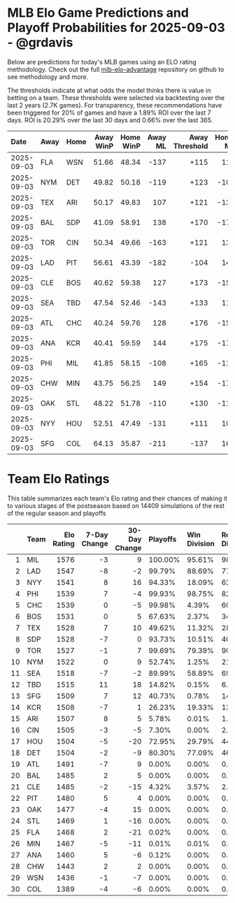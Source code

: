 # MLB Elo Game Predictions and Playoff Probabilities for 2025-09-03 - @grdavis
Below are predictions for today's MLB games using an ELO rating methodology. Check out the full [mlb-elo-advantage](https://github.com/grdavis/mlb-elo-advantage) repository on github to see methodology and more.

The thresholds indicate at what odds the model thinks there is value in betting on a team. These thresholds were selected via backtesting over the last 2 years (2.7K games). For transparency, these recommendations have been triggered for 20% of games and have a 1.89% ROI over the last 7 days. ROI is 20.29% over the last 30 days and 0.66% over the last 365.

| Date       | Away   | Home   |   Away WinP |   Home WinP |   Away ML |   Away Threshold |   Home ML |   Home Threshold |
|:-----------|:-------|:-------|------------:|------------:|----------:|-----------------:|----------:|-----------------:|
| 2025-09-03 | FLA    | WSN    |       51.66 |       48.34 |      -137 |             +115 |       113 |             +130 |
| 2025-09-03 | NYM    | DET    |       49.82 |       50.18 |      -119 |             +123 |      -102 |             +121 |
| 2025-09-03 | TEX    | ARI    |       50.17 |       49.83 |       107 |             +121 |      -131 |             +123 |
| 2025-09-03 | BAL    | SDP    |       41.09 |       58.91 |       138 |             +170 |      -172 |             -113 |
| 2025-09-03 | TOR    | CIN    |       50.34 |       49.66 |      -163 |             +121 |       133 |             +124 |
| 2025-09-03 | LAD    | PIT    |       56.61 |       43.39 |      -182 |             -104 |       147 |             +156 |
| 2025-09-03 | CLE    | BOS    |       40.62 |       59.38 |       127 |             +173 |      -155 |             -115 |
| 2025-09-03 | SEA    | TBD    |       47.54 |       52.46 |      -143 |             +133 |       118 |             +112 |
| 2025-09-03 | ATL    | CHC    |       40.24 |       59.76 |       128 |             +176 |      -157 |             -117 |
| 2025-09-03 | ANA    | KCR    |       40.41 |       59.59 |       144 |             +175 |      -176 |             -116 |
| 2025-09-03 | PHI    | MIL    |       41.85 |       58.15 |      -108 |             +165 |      -115 |             -110 |
| 2025-09-03 | CHW    | MIN    |       43.75 |       56.25 |       149 |             +154 |      -179 |             -103 |
| 2025-09-03 | OAK    | STL    |       48.22 |       51.78 |      -110 |             +130 |      -110 |             +114 |
| 2025-09-03 | NYY    | HOU    |       52.51 |       47.49 |      -131 |             +111 |       108 |             +134 |
| 2025-09-03 | SFG    | COL    |       64.13 |       35.87 |      -211 |             -137 |       168 |             +209 |

# Team Elo Ratings
This table summarizes each team's Elo rating and their chances of making it to various stages of the postseason based on 14409 simulations of the rest of the regular season and playoffs

|    | Team   |   Elo Rating |   7-Day Change |   30-Day Change | Playoffs   | Win Division   | Reach Div. Rd.   | Reach CS   | Reach WS   | Win WS   |
|---:|:-------|-------------:|---------------:|----------------:|:-----------|:---------------|:-----------------|:-----------|:-----------|:---------|
|  1 | MIL    |         1576 |             -3 |               9 | 100.00%    | 95.61%         | 98.64%           | 64.31%     | 42.40%     | 30.36%   |
|  2 | LAD    |         1547 |             -8 |              -2 | 99.79%     | 88.69%         | 77.28%           | 41.85%     | 18.45%     | 11.06%   |
|  3 | NYY    |         1541 |              8 |              16 | 94.33%     | 18.09%         | 62.79%           | 34.83%     | 21.56%     | 9.29%    |
|  4 | PHI    |         1539 |              7 |              -4 | 99.93%     | 98.75%         | 82.44%           | 41.14%     | 16.40%     | 9.49%    |
|  5 | CHC    |         1539 |              0 |              -5 | 99.98%     | 4.39%          | 60.72%           | 22.61%     | 11.50%     | 6.49%    |
|  6 | BOS    |         1531 |              0 |               5 | 67.63%     | 2.37%          | 34.42%           | 17.66%     | 9.42%      | 3.46%    |
|  7 | TEX    |         1528 |              7 |              10 | 49.62%     | 11.32%         | 28.68%           | 15.34%     | 7.85%      | 3.14%    |
|  8 | SDP    |         1528 |             -7 |               0 | 93.73%     | 10.51%         | 40.80%           | 15.23%     | 6.28%      | 3.23%    |
|  9 | TOR    |         1527 |             -1 |               7 | 99.69%     | 79.39%         | 90.62%           | 45.10%     | 25.41%     | 9.83%    |
| 10 | NYM    |         1522 |              0 |               9 | 52.74%     | 1.25%          | 21.15%           | 8.11%      | 2.94%      | 1.47%    |
| 11 | SEA    |         1518 |             -7 |              -2 | 89.99%     | 58.89%         | 69.24%           | 35.90%     | 15.96%     | 5.25%    |
| 12 | TBD    |         1515 |             11 |              18 | 14.82%     | 0.15%          | 6.80%            | 3.28%      | 1.53%      | 0.49%    |
| 13 | SFG    |         1509 |              7 |              12 | 40.73%     | 0.78%          | 14.44%           | 5.08%      | 1.59%      | 0.69%    |
| 14 | KCR    |         1508 |             -7 |               1 | 26.23%     | 19.33%         | 13.78%           | 6.30%      | 2.51%      | 0.82%    |
| 15 | ARI    |         1507 |              8 |               5 | 5.78%      | 0.01%          | 1.95%            | 0.76%      | 0.20%      | 0.08%    |
| 16 | CIN    |         1505 |             -3 |              -5 | 7.30%      | 0.00%          | 2.57%            | 0.89%      | 0.24%      | 0.06%    |
| 17 | HOU    |         1504 |             -5 |             -20 | 72.95%     | 29.79%         | 44.94%           | 20.87%     | 8.14%      | 2.34%    |
| 18 | DET    |         1504 |             -2 |              -9 | 80.30%     | 77.09%         | 46.68%           | 20.05%     | 7.44%      | 2.39%    |
| 19 | ATL    |         1491 |             -7 |               9 | 0.00%      | 0.00%          | 0.00%            | 0.00%      | 0.00%      | 0.00%    |
| 20 | BAL    |         1485 |              2 |               5 | 0.00%      | 0.00%          | 0.00%            | 0.00%      | 0.00%      | 0.00%    |
| 21 | CLE    |         1485 |             -2 |             -15 | 4.32%      | 3.57%          | 2.00%            | 0.65%      | 0.17%      | 0.06%    |
| 22 | PIT    |         1480 |              5 |               4 | 0.00%      | 0.00%          | 0.00%            | 0.00%      | 0.00%      | 0.00%    |
| 23 | OAK    |         1477 |             -4 |              15 | 0.00%      | 0.00%          | 0.00%            | 0.00%      | 0.00%      | 0.00%    |
| 24 | STL    |         1469 |              1 |             -16 | 0.00%      | 0.00%          | 0.00%            | 0.00%      | 0.00%      | 0.00%    |
| 25 | FLA    |         1468 |              2 |             -21 | 0.02%      | 0.00%          | 0.01%            | 0.01%      | 0.00%      | 0.00%    |
| 26 | MIN    |         1467 |             -5 |             -11 | 0.01%      | 0.01%          | 0.01%            | 0.01%      | 0.00%      | 0.00%    |
| 27 | ANA    |         1460 |              5 |              -6 | 0.12%      | 0.00%          | 0.04%            | 0.01%      | 0.00%      | 0.00%    |
| 28 | CHW    |         1443 |              2 |               2 | 0.00%      | 0.00%          | 0.00%            | 0.00%      | 0.00%      | 0.00%    |
| 29 | WSN    |         1436 |             -1 |              -7 | 0.00%      | 0.00%          | 0.00%            | 0.00%      | 0.00%      | 0.00%    |
| 30 | COL    |         1389 |             -4 |              -6 | 0.00%      | 0.00%          | 0.00%            | 0.00%      | 0.00%      | 0.00%    |